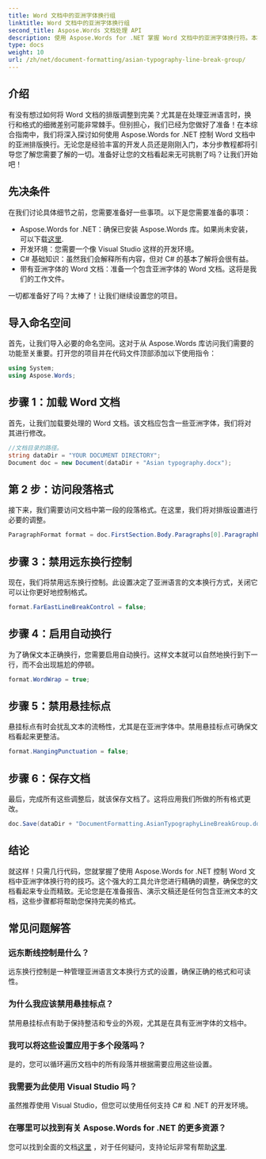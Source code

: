 ```yaml
---
title: Word 文档中的亚洲字体换行组
linktitle: Word 文档中的亚洲字体换行组
second_title: Aspose.Words 文档处理 API
description: 使用 Aspose.Words for .NET 掌握 Word 文档中的亚洲字体换行符。本指南提供了精确格式化的分步教程。
type: docs
weight: 10
url: /zh/net/document-formatting/asian-typography-line-break-group/
---
```

## 介绍

有没有想过如何将 Word 文档的排版调整到完美？尤其是在处理亚洲语言时，换行和格式的细微差别可能非常棘手。但别担心，我们已经为您做好了准备！在本综合指南中，我们将深入探讨如何使用 Aspose.Words for .NET 控制 Word 文档中的亚洲排版换行。无论您是经验丰富的开发人员还是刚刚入门，本分步教程都将引导您了解您需要了解的一切。准备好让您的文档看起来无可挑剔了吗？让我们开始吧！

## 先决条件

在我们讨论具体细节之前，您需要准备好一些事项。以下是您需要准备的事项：

- Aspose.Words for .NET：确保已安装 Aspose.Words 库。如果尚未安装，可以下载[这里](https://releases.aspose.com/words/net/).
- 开发环境：您需要一个像 Visual Studio 这样的开发环境。
- C# 基础知识：虽然我们会解释所有内容，但对 C# 的基本了解将会很有益。
- 带有亚洲字体的 Word 文档：准备一个包含亚洲字体的 Word 文档。这将是我们的工作文件。

一切都准备好了吗？太棒了！让我们继续设置您的项目。

## 导入命名空间

首先，让我们导入必要的命名空间。这对于从 Aspose.Words 库访问我们需要的功能至关重要。打开您的项目并在代码文件顶部添加以下使用指令：

```csharp
using System;
using Aspose.Words;
```

## 步骤 1：加载 Word 文档

首先，让我们加载要处理的 Word 文档。该文档应包含一些亚洲字体，我们将对其进行修改。

```csharp
//文档目录的路径。
string dataDir = "YOUR DOCUMENT DIRECTORY";
Document doc = new Document(dataDir + "Asian typography.docx");
```

## 第 2 步：访问段落格式

接下来，我们需要访问文档中第一段的段落格式。在这里，我们将对排版设置进行必要的调整。

```csharp
ParagraphFormat format = doc.FirstSection.Body.Paragraphs[0].ParagraphFormat;
```

## 步骤 3：禁用远东换行控制

现在，我们将禁用远东换行控制。此设置决定了亚洲语言的文本换行方式，关闭它可以让你更好地控制格式。

```csharp
format.FarEastLineBreakControl = false;
```

## 步骤 4：启用自动换行

为了确保文本正确换行，您需要启用自动换行。这样文本就可以自然地换行到下一行，而不会出现尴尬的停顿。

```csharp
format.WordWrap = true;
```

## 步骤 5：禁用悬挂标点

悬挂标点有时会扰乱文本的流畅性，尤其是在亚洲字体中。禁用悬挂标点可确保文档看起来更整洁。

```csharp
format.HangingPunctuation = false;
```

## 步骤 6：保存文档

最后，完成所有这些调整后，就该保存文档了。这将应用我们所做的所有格式更改。

```csharp
doc.Save(dataDir + "DocumentFormatting.AsianTypographyLineBreakGroup.docx");
```

## 结论

就这样！只需几行代码，您就掌握了使用 Aspose.Words for .NET 控制 Word 文档中亚洲字体换行符的技巧。这个强大的工具允许您进行精确的调整，确保您的文档看起来专业而精致。无论您是在准备报告、演示文稿还是任何包含亚洲文本的文档，这些步骤都将帮助您保持完美的格式。 

## 常见问题解答

### 远东断线控制是什么？
远东换行控制是一种管理亚洲语言文本换行方式的设置，确保正确的格式和可读性。

### 为什么我应该禁用悬挂标点？
禁用悬挂标点有助于保持整洁和专业的外观，尤其是在具有亚洲字体的文档中。

### 我可以将这些设置应用于多个段落吗？
是的，您可以循环遍历文档中的所有段落并根据需要应用这些设置。

### 我需要为此使用 Visual Studio 吗？
虽然推荐使用 Visual Studio，但您可以使用任何支持 C# 和 .NET 的开发环境。

### 在哪里可以找到有关 Aspose.Words for .NET 的更多资源？
您可以找到全面的文档[这里](https://reference.aspose.com/words/net/) ，对于任何疑问，支持论坛非常有帮助[这里](https://forum.aspose.com/c/words/8).

